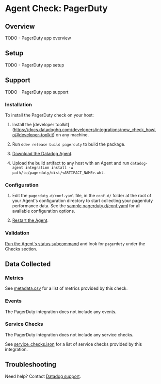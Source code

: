 # Agent Check: PagerDuty

## Overview

TODO - PagerDuty app overview

## Setup

TODO - PagerDuty app setup

## Support 

TODO - PagerDuty app support

### Installation

To install the PagerDuty check on your host:


1. Install the [developer toolkit]
(https://docs.datadoghq.com/developers/integrations/new_check_howto/#developer-toolkit)
 on any machine.

2. Run `ddev release build pagerduty` to build the package.

3. [Download the Datadog Agent](https://app.datadoghq.com/account/settings#agent).

4. Upload the build artifact to any host with an Agent and
 run `datadog-agent integration install -w
 path/to/pagerduty/dist/<ARTIFACT_NAME>.whl`.

### Configuration

1. Edit the `pagerduty.d/conf.yaml` file, in the `conf.d/` folder at the root of your Agent's configuration directory to start collecting your pagerduty performance data. See the [sample pagerduty.d/conf.yaml][3] for all available configuration options.

2. [Restart the Agent][4].

### Validation

[Run the Agent's status subcommand][5] and look for `pagerduty` under the Checks section.

## Data Collected

### Metrics

See [metadata.csv][6] for a list of metrics provided by this check.

### Events

The PagerDuty integration does not include any events.

### Service Checks

The PagerDuty integration does not include any service checks.

See [service_checks.json][7] for a list of service checks provided by this integration.

## Troubleshooting

Need help? Contact [Datadog support][8].


[1]: **LINK_TO_INTEGRATION_SITE**
[2]: https://docs.datadoghq.com/agent/kubernetes/integrations/
[3]: https://github.com/DataDog/integrations-extras/blob/master/pagerduty/datadog_checks/pagerduty/data/conf.yaml.example
[4]: https://docs.datadoghq.com/agent/guide/agent-commands/#start-stop-and-restart-the-agent
[5]: https://docs.datadoghq.com/agent/guide/agent-commands/#agent-status-and-information
[6]: https://github.com/DataDog/integrations-extras/blob/master/pagerduty/metadata.csv
[7]: https://github.com/DataDog/integrations-core/blob/master/pagerduty/assets/service_checks.json
[8]: https://docs.datadoghq.com/help/
